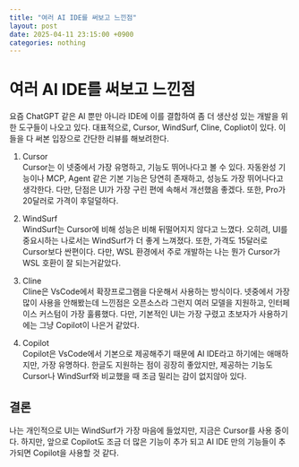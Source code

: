 ```yaml
---
title: "여러 AI IDE를 써보고 느낀점"
layout: post
date: 2025-04-11 23:15:00 +0900
categories: nothing
---
```


# 여러 AI IDE를 써보고 느낀점

요즘 ChatGPT 같은 AI 뿐만 아니라 IDE에 이를 결합하여 좀 더 생산성 있는 개발을 위한 도구들이 나오고 있다.
대표적으로, Cursor, WindSurf, Cline, Copliot이 있다.
이들을 다 써본 입장으로 간단한 리뷰를 해보려한다.

1. Cursor   
Cursor는 이 넷중에서 가장 유명하고, 기능도 뛰어나다고 볼 수 있다.
자동완성 기능이나 MCP, Agent 같은 기본 기능은 당연히 존재하고, 성능도 가장 뛰어나다고 생각한다.
다만, 단점은 UI가 가장 구린 편에 속해서 개선했음 좋겠다.
또한, Pro가 20달러로 가격이 후덜덜하다.

2. WindSurf   
WindSurf는 Cursor에 비해 성능은 비해 뒤떨어지지 않다고 느꼈다.
오히려, UI를 중요시하는 나로서는 WindSurf가 더 좋게 느껴졌다. 또한, 가격도 15달러로 Cursor보다 싼편이다. 
다만, WSL 환경에서 주로 개발하는 나는 뭔가 Cursor가 WSL 호환이 잘 되는거같았다.

3. Cline   
Cline은 VsCode에서 확장프로그램을 다운해서 사용하는 방식이다.
넷중에서 가장 많이 사용을 안해봤는데 느낀점은 오픈소스라 그런지 여러 모델을 지원하고, 인터페이스 커스텀이 가장 훌륭했다.
다만, 기본적인 UI는 가장 구렸고 초보자가 사용하기에는 그냥 Copilot이 나은거 같았다.

4. Copilot   
Copilot은 VsCode에서 기본으로 제공해주기 때문에 AI IDE라고 하기에는 애매하지만, 가장 유명하다.
한글도 지원하는 점이 굉장히 좋았지만, 제공하는 기능도 Cursor나 WindSurf와 비교했을 때 조금 밀리는 감이 없지않아 있다.


## 결론
나는 개인적으로 UI는 WindSurf가 가장 마음에 들었지만, 지금은 Cursor를 사용 중이다.
하지만, 앞으로 Copilot도 조금 더 많은 기능이 추가 되고 AI IDE 만의 기능들이 추가되면 Copilot을 사용할 것 같다.